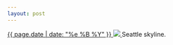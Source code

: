 ```yaml
---
layout: post
---
```


<p>
  <a href="/304">
    <time>{{ page.date | date: "%e %B %Y" }}</time>
    <img src="{{ site.assets_url }}/304.jpg">
  </a>
  Seattle skyline.
</p>
